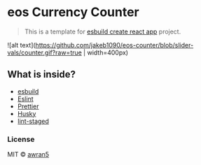 # eos Currency Counter

> This is a template for [esbuild create react app](https://github.com/awran5/esbuild-create-react-app) project.


<!-- ![alt text](money-counter.gif) -->
![alt text](https://github.com/jakeb1090/eos-counter/blob/slider-vals/counter.gif?raw=true | width=400px)

## What is inside?

- [esbuild](https://esbuild.github.io/)
- [Eslint](https://eslint.org/)
- [Prettier](https://prettier.io/)
- [Husky](https://github.com/typicode/husky)
- [lint-staged](https://github.com/okonet/lint-staged)


### License

MIT © [awran5](https://github.com/awran5/)
